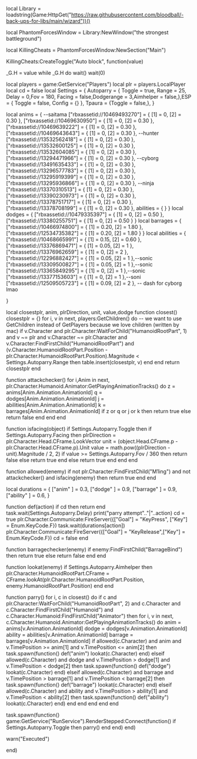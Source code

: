 local Library = loadstring(Game:HttpGet("https://raw.githubusercontent.com/bloodball/-back-ups-for-libs/main/wizard"))()

local PhantomForcesWindow = Library:NewWindow("the strongest battleground")

local KillingCheats = PhantomForcesWindow:NewSection("Main")

KillingCheats:CreateToggle("Auto block", function(value)

_G.H = value
while _G.H do wait()
wait(0)


local players = game:GetService("Players")
local plr = players.LocalPlayer
local cd = false
local Settings = {
    Autoparry = { Toggle = true, Range = 25, Delay = 0,Fov = 180, Facing = false,Dodgerange = 3,Aimhelper = false,},ESP = { Toggle = false, Config = {} },
    Tpaura = {Toggle = false,},
}

local anims = {
    --saitama
    ["rbxassetid://10469493270"] = { [1] = 0, [2] = 0.30 },
    ["rbxassetid://10469630950"] = { [1] = 0, [2] = 0.30 },
    ["rbxassetid://10469639222"] = { [1] = 0, [2] = 0.30 },
    ["rbxassetid://10469643643"] = { [1] = 0, [2] = 0.30 },
    --hunter
    ["rbxassetid://13532562418"] = { [1] = 0, [2] = 0.30 },
    ["rbxassetid://13532600125"] = { [1] = 0, [2] = 0.30 },
    ["rbxassetid://13532604085"] = { [1] = 0, [2] = 0.30 },
    ["rbxassetid://13294471966"] = { [1] = 0, [2] = 0.30 },
    --cyborg
    ["rbxassetid://13491635433"] = { [1] = 0, [2] = 0.30 },
    ["rbxassetid://13296577783"] = { [1] = 0, [2] = 0.30 },
    ["rbxassetid://13295919399"] = { [1] = 0, [2] = 0.30 },
    ["rbxassetid://13295936866"] = { [1] = 0, [2] = 0.30 },
    --ninja
    ["rbxassetid://13370310513"] = { [1] = 0, [2] = 0.30 },
    ["rbxassetid://13390230973"] = { [1] = 0, [2] = 0.30 },
    ["rbxassetid://13378751717"] = { [1] = 0, [2] = 0.30 },
    ["rbxassetid://13378708199"] = { [1] = 0, [2] = 0.30 },
    abilities = {
    }
}
local dodges = {
    ["rbxassetid://10479335397"] = { [1] = 0, [2] = 0.50 }, 
    ["rbxassetid://13380255751"] = { [1] = 0, [2] = 0.50 }
}
local barrages = {
    ["rbxassetid://10466974800"] = { [1] = 0.20, [2] = 1.80 },
    ["rbxassetid://12534735382"] = { [1] = 0.20, [2] = 1.80 }
}
local abilities = {
    ["rbxassetid://10468665991"] = { [1] = 0.15, [2] = 0.60 },
    ["rbxassetid://13376869471"] = { [1] = 0.05, [2] = 1 },
    ["rbxassetid://13376962659"] = { [1] = 0, [2] = 2 },
    ["rbxassetid://12296882427"] = { [1] = 0.05, [2] = 1 },--sonic
    ["rbxassetid://13309500827"] = { [1] = 0.05, [2] = 1 },--sonic
    ["rbxassetid://13365849295"] = { [1] = 0, [2] = 1 },--sonic
    ["rbxassetid://13377153603"] = { [1] = 0, [2] = 1 },--soni
    ["rbxassetid://12509505723"] = { [1] = 0.09, [2] = 2 }, -- dash for cyborg lmao

}

local closestplr, anim, plrDirection, unit, value,dodge
function closest()
    closestplr = {}
    for i, v in next, players:GetChildren() do -- we want to use GetChildren instead of GetPlayers because we love children (written by mac)
        if v.Character and plr.Character:WaitForChild("HumanoidRootPart", 1) and v ~= plr and v.Character ~= plr.Character and v.Character:FindFirstChild("HumanoidRootPart")
            and (v.Character.HumanoidRootPart.Position - plr.Character.HumanoidRootPart.Position).Magnitude < Settings.Autoparry.Range
        then
            table.insert(closestplr, v)
        end
    end
    return closestplr
end



function attackchecker()
    for i,Anim in next, plr.Character.Humanoid.Animator:GetPlayingAnimationTracks() do
        z = anims[Anim.Animation.AnimationId] 
        q = dodges[Anim.Animation.AnimationId]
        j = abilities[Anim.Animation.AnimationId]
        k =  barrages[Anim.Animation.AnimationId]
        if z or q or j or k then  return true
        else return false
        end
    end
end

function isfacing(object)
    if Settings.Autoparry.Toggle then
        if Settings.Autoparry.Facing then
            plrDirection = plr.Character.Head.CFrame.LookVector
            unit = (object.Head.CFrame.p - plr.Character.Head.CFrame.p).Unit
            value = math.pow((plrDirection - unit).Magnitude / 2, 2)
            if value >= Settings.Autoparry.Fov / 360 then
                return false
            else
                return true
            end
        else
            return true
        end
    end
end 

function allowed(enemy)
    if not plr.Character:FindFirstChild("M1ing") and not attackchecker() and isfacing(enemy) then 
        return true
    end
end

local durations = {
    ["anim" ] = 0.3,
    ["dodge" ] = 0.9,
    ["barrage" ] = 0.9,
    ["ability" ] = 0.6,
}

function def(action)
    if cd then
        return
end
    task.wait(Settings.Autoparry.Delay)
print("parry attempt".."|"..action)
    cd = true
    plr.Character.Communicate:FireServer({["Goal"] = "KeyPress", ["Key"] = Enum.KeyCode.F})
    task.wait(durations[action])
    plr.Character.Communicate:FireServer({["Goal"] = "KeyRelease",["Key"] = Enum.KeyCode.F})
    cd = false
end

function barragechecker(enemy)
    if enemy:FindFirstChild("BarrageBind") then
        return true
    else
        return false
    end
end

function lookat(enemy)
    if Settings.Autoparry.Aimhelper then
        plr.Character.HumanoidRootPart.CFrame = CFrame.lookAt(plr.Character.HumanoidRootPart.Position, enemy.HumanoidRootPart.Position)
    end
end

function parry()
    for i, c in closest() do
        if c and plr.Character:WaitForChild("HumanoidRootPart", 2) and c.Character and c.Character:FindFirstChild("Humanoid") and c.Character.Humanoid:FindFirstChild("Animator")
        then
            for i, v in next, c.Character.Humanoid.Animator:GetPlayingAnimationTracks() do
                anim = anims[v.Animation.AnimationId] 
                dodge = dodges[v.Animation.AnimationId]
                ability = abilities[v.Animation.AnimationId]
                barrage = barrages[v.Animation.AnimationId]
                if allowed(c.Character) and  anim  and v.TimePosition >= anim[1] and v.TimePosition <= anim[2] then
                    task.spawn(function()
                        def("anim")
                        lookat(c.Character)
                    end)
                elseif allowed(c.Character) and dodge  and v.TimePosition > dodge[1] and v.TimePosition < dodge[2]   then
                    task.spawn(function()
                        def("dodge")
                        lookat(c.Character)
                    end)
                elseif allowed(c.Character) and  barrage and v.TimePosition > barrage[1] and v.TimePosition < barrage[2]   then
                    task.spawn(function()
                        def("barrage")
                        lookat(c.Character)
                    end)
                elseif allowed(c.Character) and ability and v.TimePosition > ability[1] and v.TimePosition < ability[2]  then
                    task.spawn(function()
                        def("ability")
                        lookat(c.Character)
                    end)
                end
            end
         end
    end
end



task.spawn(function()
    game:GetService("RunService").RenderStepped:Connect(function()
        if Settings.Autoparry.Toggle then
            parry()
        end
    end)
end)

warn("Executed")

end)
